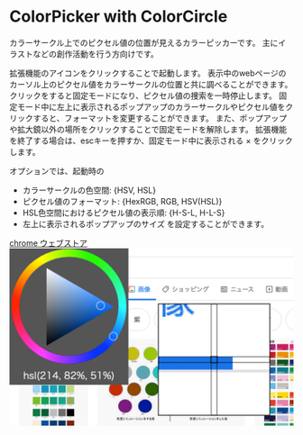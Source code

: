 # ColorPicker with ColorCircle

カラーサークル上でのピクセル値の位置が見えるカラーピッカーです。
主にイラストなどの創作活動を行う方向けです。

拡張機能のアイコンをクリックすることで起動します。
表示中のwebページのカーソル上のピクセル値をカラーサークルの位置と共に調べることができます。
クリックをすると固定モードになり、ピクセル値の捜索を一時停止します。
固定モード中に左上に表示されるポップアップのカラーサークルやピクセル値をクリックすると、フォーマットを変更することができます。
また、ポップアップや拡大鏡以外の場所をクリックすることで固定モードを解除します。
拡張機能を終了する場合は、escキーを押すか、固定モード中に表示される × をクリックします。

オプションでは、起動時の
- カラーサークルの色空間: {HSV, HSL}
- ピクセル値のフォーマット: {HexRGB, RGB, HSV(HSL)}
- HSL色空間におけるピクセル値の表示順: {H-S-L, H-L-S}
- 左上に表示されるポップアップのサイズ
を設定することができます。


[chrome ウェブストア](https://chrome.google.com/webstore/detail/colorpicker-with-colorcir/ibpfjoicndbgalmjigfplcdjoabhdmnh)
![](image/1280_800.png)

